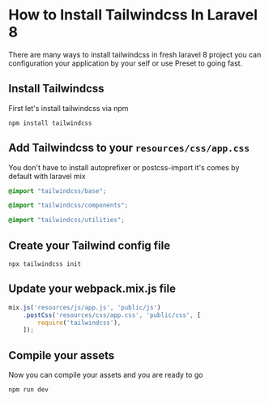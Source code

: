 # How to Install Tailwindcss In Laravel 8

There are many ways to install tailwindcss in fresh laravel 8 project you can configuration your application by your self or use Preset to going fast. 

## Install Tailwindcss

First let's install tailwindcss via npm

```shell
npm install tailwindcss
```

## Add Tailwindcss to your `resources/css/app.css`

You don't have to install autoprefixer or postcss-import it's comes by default with laravel mix

```css
@import "tailwindcss/base";

@import "tailwindcss/components";

@import "tailwindcss/utilities";
```

## Create your Tailwind config file

```shell
npx tailwindcss init
```

## Update your webpack.mix.js file

```js
mix.js('resources/js/app.js', 'public/js')
    .postCss('resources/css/app.css', 'public/css', [
        require('tailwindcss'),
    ]);
```

## Compile your assets

Now you can compile your assets and you are ready to go

```
npm run dev
```


